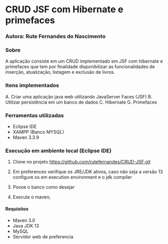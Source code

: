 # CRUD JSF com Hibernate e primefaces
### Autora: Rute Fernandes do Nascimento

### Sobre
A aplicação consiste em um CRUD implementado em JSF com hibernate e primefaces que tem por finalidade disponibilizar as funcionalidades de inserção, atualização, listagem e exclusão de livros. 

### Itens implementados 
A. Criar uma aplicação java web utilizando JavaServer Faces (JSF)
B. Utilizar persistência em um banco de dados 
C. Hibernate 
G. Primefaces

### Ferramentas utilizadas
- Eclipse IDE
- XAMPP (Banco MYSQL)
- Maven 3.3.9

### Execução em ambiente local (Eclipse IDE)
1. Clone no projeto
https://github.com/rutefernandes/CRUD-JSF.git

2. Em preferences verifique os JRE/JDK ativos, caso não seja a versão 13 configure os em execution environment e o jdk compiler

3. Povoe o banco como desejar

4. Execute o maven;

#### Requisitos
- Maven 3.0
- Java JDK 13
- MySQL 
- Servidor web de preferencia
